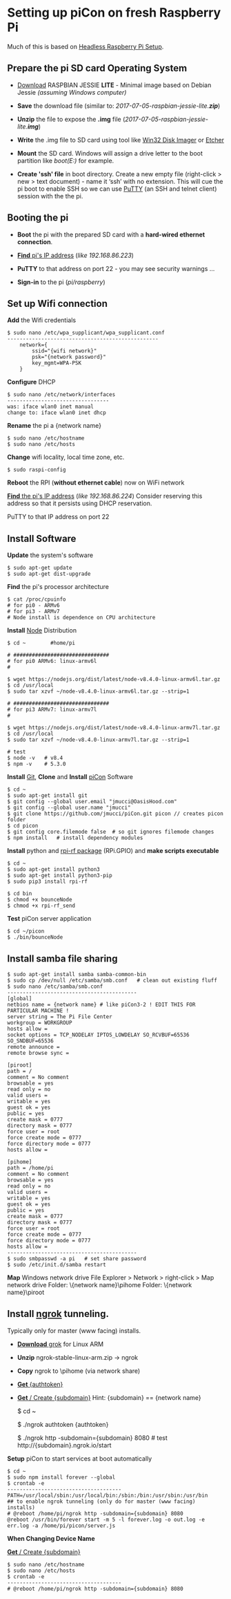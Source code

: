 Setting up piCon on fresh Raspberry Pi
======================================

Much of this is based on [Headless Raspberry Pi Setup](https://hackernoon.com/raspberry-pi-headless-install-462ccabd75d0).

Prepare the pi SD card Operating System
---------------------------------------

- [Download](https://www.raspberrypi.org/downloads/raspbian/) RASPBIAN JESSIE **LITE** - Minimal image based on Debian Jessie *(assuming Windows computer)*

- **Save** the download file (similar to:  *2017-07-05-raspbian-jessie-lite.**zip***)

- **Unzip** the file to expose the **.img** file (*2017-07-05-raspbian-jessie-lite.**img***)


- **Write** the .img file to SD card using tool like [Win32 Disk Imager](https://sourceforge.net/projects/win32diskimager/) or [Etcher](https://etcher.io/)

- **Mount** the SD card.  Windows will assign a drive letter to the boot partition like *boot(E:)* for example.

- **Create 'ssh' file** in boot directory.  Create a new empty file (right-click > new > text document) - name it ‘ssh’ with no extension.  This will cue the pi boot to enable SSH so we can use [PuTTY](http://www.putty.org/) (an SSH and telnet client) session with the the pi. 

Booting the pi
--------------

- **Boot** the pi  with the prepared SD card with a **hard-wired ethernet connection**.

- [**Find**  pi's IP address](https://www.raspberrypi.org/documentation/remote-access/ip-address.md) (*like 192.168.86.223*)

- **PuTTY** to that address on port 22 - you may see security warnings ...

- **Sign-in** to the pi (*pi/raspberry*)

Set up Wifi connection
----------------------

**Add** the Wifi credentials

    $ sudo nano /etc/wpa_supplicant/wpa_supplicant.conf
    -------------------------------------------------
	    network={
	        ssid="{wifi network}"
	        psk="{network password}"
	        key_mgmt=WPA-PSK
        }

   
   **Configure** DHCP

    $ sudo nano /etc/network/interfaces
    --------------------------------- 
    was: iface wlan0 inet manual
    change to: iface wlan0 inet dhcp

**Rename** the pi a {network name}

    $ sudo nano /etc/hostname 
    $ sudo nano /etc/hosts

**Change** wifi locality, local time zone, etc.

	$ sudo raspi-config	

**Reboot** the RPI (**without ethernet cable**) now on WiFi network

[**Find** the pi's IP address](https://www.raspberrypi.org/documentation/remote-access/ip-address.md) (*like 192.168.86.224*)
Consider reserving this address so that it persists using DHCP reservation.

PuTTY to that IP address on port 22

Install Software
----------------
 
**Update** the system's software

    $ sudo apt-get update
    $ sudo apt-get dist-upgrade


**Find** the pi's processor architecture
	
    $ cat /proc/cpuinfo
    # for pi0 - ARMv6
    # for pi3 - ARMv7
    # Node install is dependence on CPU architecture

**Install** [Node](https://nodejs.org/dist/latest/) Distribution

    $ cd ~        #home/pi
    
    # ###############################
    # for pi0 ARMv6: linux-armv6l
	# 
	
	$ wget https://nodejs.org/dist/latest/node-v8.4.0-linux-armv6l.tar.gz
    $ cd /usr/local
	$ sudo tar xzvf ~/node-v8.4.0-linux-armv6l.tar.gz --strip=1

    # ###############################
    # for pi3 ARMv7: linux-armv7l
    #
    
    $ wget https://nodejs.org/dist/latest/node-v8.4.0-linux-armv7l.tar.gz
    $ cd /usr/local
    $ sudo tar xzvf ~/node-v8.4.0-linux-armv7l.tar.gz --strip=1
	
	# test
	$ node -v   # v8.4
	$ npm -v    # 5.3.0
	

**Install** [Git](https://nodejs.org/dist/latest/), **Clone** and **Install** [piCon](https://github.com/jmucci/piCon) Software

    $ cd ~
    $ sudo apt-get install git
	$ git config --global user.email "jmucci@OasisHood.com"
	$ git config --global user.name "jmucci"
	$ git clone https://github.com/jmucci/piCon.git picon // creates picon folder
    $ cd picon
    $ git config core.filemode false  # so git ignores filemode changes
    $ npm install   # install dependency modules
    
**Install** python  and [rpi-rf package](https://pypi.python.org/pypi/rpi-rf) (RPi.GPIO) and **make scripts executable**

    $ cd ~
    $ sudo apt-get install python3
    $ sudo apt-get install python3-pip
    $ sudo pip3 install rpi-rf
    
	$ cd bin
	$ chmod +x bounceNode
    $ chmod +x rpi-rf_send
    

**Test** piCon server application

    $ cd ~/picon
    $ ./bin/bounceNode

**Install** samba file sharing
----------------------

    $ sudo apt-get install samba samba-common-bin
	$ sudo cp /dev/null /etc/samba/smb.conf   # clean out existing fluff
	$ sudo nano /etc/samba/smb.conf
	------------------------------------------
	[global]
	netbios name = {network name} # like piCon3-2 ! EDIT THIS FOR PARTICULAR MACHINE !
	server string = The Pi File Center
	workgroup = WORKGROUP
	hosts allow =
	socket options = TCP_NODELAY IPTOS_LOWDELAY SO_RCVBUF=65536 SO_SNDBUF=65536
	remote announce =
	remote browse sync =
	
	[piroot]
	path = /
	comment = No comment
	browsable = yes
	read only = no
	valid users =
	writable = yes
	guest ok = yes
	public = yes
	create mask = 0777
	directory mask = 0777
	force user = root
	force create mode = 0777
	force directory mode = 0777
	hosts allow =
	
	[pihome]
	path = /home/pi
	comment = No comment
	browsable = yes
	read only = no
	valid users =
	writable = yes
	guest ok = yes
	public = yes
	create mask = 0777
	directory mask = 0777
	force user = root
	force create mode = 0777
	force directory mode = 0777
	hosts allow =
	------------------------------------------
	$ sudo smbpasswd -a pi   # set share password
	$ sudo /etc/init.d/samba restart

**Map** Windows network drive
    File Explorer > Network > right-click > Map network drive
    Folder: \\{network name}\pihome
    Folder: \\{network name}\piroot


**Install** [ngrok](httpngrok.com/) tunneling. 
----------------------
Typically only for master (www facing) installs.

- [**Download** grok](https://ngrok.com/download) for Linux ARM 

- **Unzip** ngrok-stable-linux-arm.zip -> ngrok
- **Copy** ngrok to \pihome (via network share)

- [**Get** {authtoken}](https://dashboard.ngrok.com/auth)

- [**Get** / Create {subdomain}](https://dashboard.ngrok.com/reserved) 
Hint: {subdomain} == {network name}


	$ cd ~

	$ ./ngrok authtoken {authtoken}

	$ ./ngrok http -subdomain={subdomain} 8080 # test http://{subdomain}.ngrok.io/start


**Setup** piCon to start services at boot automatically 

    $ cd ~
    $ sudo npm install forever --global
    $ crontab -e
    -------------------------------------
	PATH=/usr/local/sbin:/usr/local/bin:/sbin:/bin:/usr/sbin:/usr/bin
    ## to enable ngrok tunneling (only do for master (www facing) installs)
    # @reboot /home/pi/ngrok http -subdomain={subdomain} 8080
    @reboot /usr/bin/forever start -m 5 -l forever.log -o out.log -e err.log -a /home/pi/picon/server.js


**When Changing Device Name** 

[**Get** / Create {subdomain}](https://dashboard.ngrok.com/reserved) 

    $ sudo nano /etc/hostname 
    $ sudo nano /etc/hosts
	$ crontab -e
    -------------------------------------
    # @reboot /home/pi/ngrok http -subdomain={subdomain} 8080